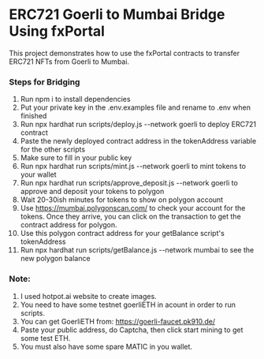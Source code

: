 # ERC721 Goerli to Mumbai Bridge Using fxPortal
This project demonstrates how to use the fxPortal contracts to transfer ERC721 NFTs from Goerli to Mumbai.

### Steps for Bridging

1. Run npm i to install dependencies
2. Put your private key in the .env.examples file and rename to .env when finished
3. Run npx hardhat run scripts/deploy.js --network goerli to deploy ERC721 contract
4. Paste the newly deployed contract address in the tokenAddress variable for the other scripts
5. Make sure to fill in your public key
6. Run npx hardhat run scripts/mint.js --network goerli to mint tokens to your wallet
7. Run npx hardhat run scripts/approve_deposit.js --network goerli to approve and deposit your tokens to polygon
8. Wait 20-30ish minutes for tokens to show on polygon account
9. Use https://mumbai.polygonscan.com/ to check your account for the tokens. Once they arrive, you can click on the transaction to get the contract address for polygon.
10. Use this polygon contract address for your getBalance script's tokenAddress
11. Run npx hardhat run scripts/getBalance.js --network mumbai to see the new polygon balance

### Note:
1. I used hotpot.ai website to create images.
2. You need to have some testnet goerliETH in acount in order to run scripts.
3. You can get GoerliETH from: https://goerli-faucet.pk910.de/
4. Paste your public address, do Captcha, then click start mining to get some test ETH.
5. You must also have some spare MATIC in you wallet.
